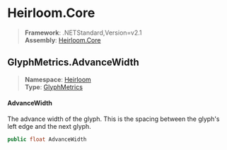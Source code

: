 # Heirloom.Core

> **Framework**: .NETStandard,Version=v2.1  
> **Assembly**: [Heirloom.Core][0]  

## GlyphMetrics.AdvanceWidth

> **Namespace**: [Heirloom][0]  
> **Type**: [GlyphMetrics][1]  

#### AdvanceWidth

The advance width of the glyph. This is the spacing between the glyph's left edge and the next glyph.

```cs
public float AdvanceWidth
```

[0]: ../../../Heirloom.Core.md
[1]: ../GlyphMetrics.md
